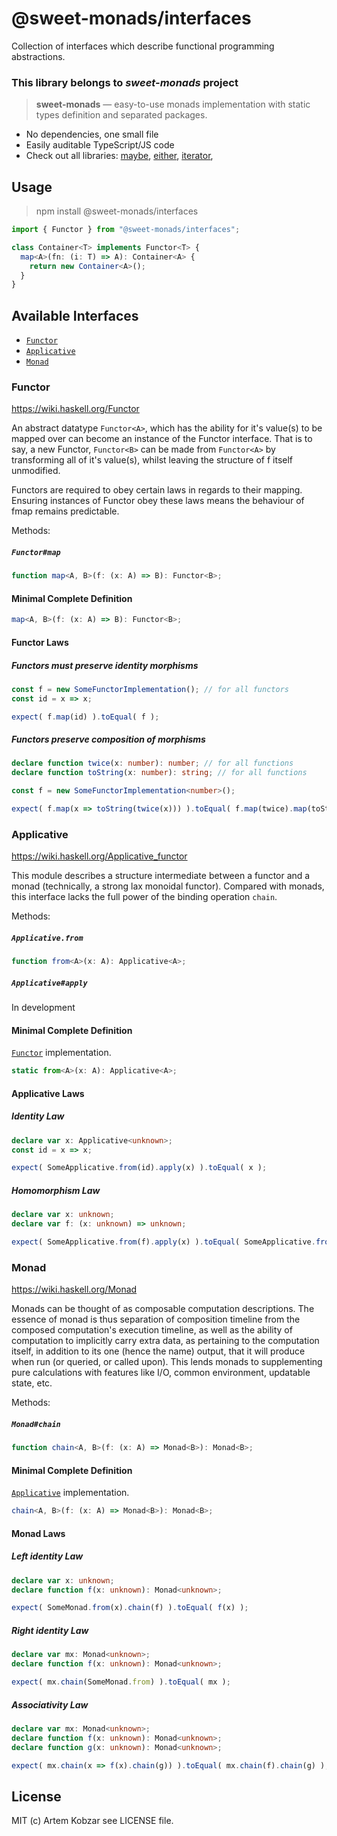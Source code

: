 # @sweet-monads/interfaces

Collection of interfaces which describe functional programming abstractions.

### This library belongs to *sweet-monads* project

> **sweet-monads** — easy-to-use monads implementation with static types definition and separated packages.

- No dependencies, one small file
- Easily auditable TypeScript/JS code
- Check out all libraries:
  [maybe](https://github.com/JSMonk/sweet-monads/tree/master/either),
  [either](https://github.com/JSMonk/sweet-monads/tree/master/either),
  [iterator](https://github.com/JSMonk/sweet-monads/tree/master/iterator),

## Usage

> npm install @sweet-monads/interfaces

```typescript
import { Functor } from "@sweet-monads/interfaces";

class Container<T> implements Functor<T> {
  map<A>(fn: (i: T) => A): Container<A> {
    return new Container<A>();
  }
}
```

## Available Interfaces

- [`Functor`](#functor)
- [`Applicative`](#applicative)
- [`Monad`](#monad)


### Functor

https://wiki.haskell.org/Functor

An abstract datatype `Functor<A>`, which has the ability for it's value(s) to be mapped over can become an instance of the Functor interface. That is to say, a new Functor, `Functor<B>` can be made from `Functor<A>` by transforming all of it's value(s), whilst leaving the structure of f itself unmodified.

Functors are required to obey certain laws in regards to their mapping. Ensuring instances of Functor obey these laws means the behaviour of fmap remains predictable.

Methods:

##### `Functor#map`
```typescript
function map<A, B>(f: (x: A) => B): Functor<B>;
```

#### Minimal Complete Definition

```typescript
map<A, B>(f: (x: A) => B): Functor<B>;
```

#### Functor Laws

##### Functors must preserve identity morphisms

```typescript
const f = new SomeFunctorImplementation(); // for all functors
const id = x => x;

expect( f.map(id) ).toEqual( f );
```

##### Functors preserve composition of morphisms

```typescript
declare function twice(x: number): number; // for all functions
declare function toString(x: number): string; // for all functions

const f = new SomeFunctorImplementation<number>();

expect( f.map(x => toString(twice(x))) ).toEqual( f.map(twice).map(toString) );
```

### Applicative

https://wiki.haskell.org/Applicative_functor

This module describes a structure intermediate between a functor and a monad (technically, a strong lax monoidal functor). Compared with monads, this interface lacks the full power of the binding operation `chain`.

Methods:

##### `Applicative.from`
```typescript
function from<A>(x: A): Applicative<A>;
```

##### `Applicative#apply`

In development

#### Minimal Complete Definition

[`Functor`](#functor) implementation.

```typescript
static from<A>(x: A): Applicative<A>;
```

#### Applicative Laws

##### Identity Law

```typescript
declare var x: Applicative<unknown>;
const id = x => x;

expect( SomeApplicative.from(id).apply(x) ).toEqual( x );
```

##### Homomorphism Law

```typescript
declare var x: unknown;
declare var f: (x: unknown) => unknown;

expect( SomeApplicative.from(f).apply(x) ).toEqual( SomeApplicative.from(f(x)) );
```

### Monad

https://wiki.haskell.org/Monad

Monads can be thought of as composable computation descriptions. The essence of monad is thus separation of composition timeline from the composed computation's execution timeline, as well as the ability of computation to implicitly carry extra data, as pertaining to the computation itself, in addition to its one (hence the name) output, that it will produce when run (or queried, or called upon). This lends monads to supplementing pure calculations with features like I/O, common environment, updatable state, etc.

Methods:

##### `Monad#chain`
```typescript
function chain<A, B>(f: (x: A) => Monad<B>): Monad<B>;
```

#### Minimal Complete Definition

[`Applicative`](#applicative) implementation.

```typescript
chain<A, B>(f: (x: A) => Monad<B>): Monad<B>;
```

#### Monad Laws

##### Left identity Law

```typescript
declare var x: unknown;
declare function f(x: unknown): Monad<unknown>;

expect( SomeMonad.from(x).chain(f) ).toEqual( f(x) );
```

##### Right identity Law

```typescript
declare var mx: Monad<unknown>;
declare function f(x: unknown): Monad<unknown>;

expect( mx.chain(SomeMonad.from) ).toEqual( mx );
```

##### Associativity Law

```typescript
declare var mx: Monad<unknown>;
declare function f(x: unknown): Monad<unknown>;
declare function g(x: unknown): Monad<unknown>;

expect( mx.chain(x => f(x).chain(g)) ).toEqual( mx.chain(f).chain(g) );
```

## License

MIT (c) Artem Kobzar see LICENSE file.
